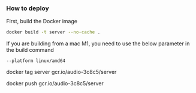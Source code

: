 ### How to deploy

First, build the Docker image

```sh
docker build -t server --no-cache .
```

If you are building from a mac M1, you need to use the below parameter in the build command

```
--platform linux/amd64
```

docker tag server gcr.io/audio-3c8c5/server

docker push gcr.io/audio-3c8c5/server
